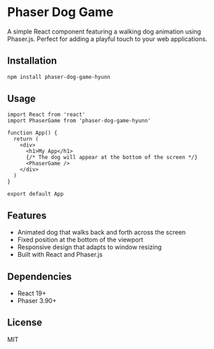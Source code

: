 # Phaser Dog Game

A simple React component featuring a walking dog animation using Phaser.js. Perfect for adding a playful touch to your web applications.

## Installation

```bash
npm install phaser-dog-game-hyunn
```

## Usage

```tsx
import React from 'react'
import PhaserGame from 'phaser-dog-game-hyunn'

function App() {
  return (
    <div>
      <h1>My App</h1>
      {/* The dog will appear at the bottom of the screen */}
      <PhaserGame />
    </div>
  )
}

export default App
```

## Features

- Animated dog that walks back and forth across the screen
- Fixed position at the bottom of the viewport
- Responsive design that adapts to window resizing
- Built with React and Phaser.js

## Dependencies

- React 19+
- Phaser 3.90+

## License

MIT
